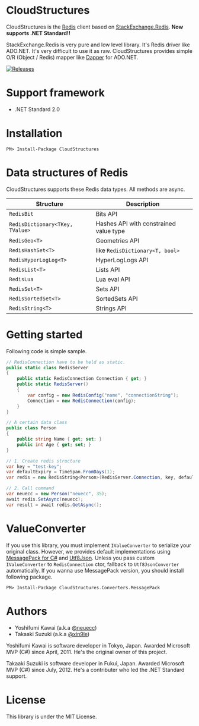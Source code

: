 # CloudStructures
CloudStructures is the [Redis](https://redis.io/) client based on [StackExchange.Redis](https://github.com/StackExchange/StackExchange.Redis). **Now supports .NET Standard!!**

StackExchange.Redis is very pure and low level library. It's Redis driver like ADO.NET. It's very difficult to use it as raw. CloudStructures provides simple O/R (Object / Redis) mapper like [Dapper](https://github.com/StackExchange/Dapper) for ADO.NET.


[![Releases](https://img.shields.io/github/release/neuecc/CloudStructures.svg)](https://github.com/neuecc/CloudStructures/releases)



# Support framework
- .NET Standard 2.0



# Installation
```
PM> Install-Package CloudStructures
```



# Data structures of Redis
CloudStructures supports these Redis data types. All methods are async.

| Structure | Description |
| --- | --- |
| `RedisBit` | Bits API |
| `RedisDictionary<TKey, TValue>` | Hashes API with constrained value type |
| `RedisGeo<T>` | Geometries API |
| `RedisHashSet<T>` | like `RedisDictionary<T, bool>` |
| `RedisHyperLogLog<T>` | HyperLogLogs API |
| `RedisList<T>` | Lists API |
| `RedisLua` | Lua eval API |
| `RedisSet<T>` | Sets API |
| `RedisSortedSet<T>` | SortedSets API |
| `RedisString<T>` | Strings API |



# Getting started
Following code is simple sample.

```cs
// RedisConnection have to be held as static.
public static class RedisServer
{
    public static RedisConnection Connection { get; }
    public static RedisServer()
    {
        var config = new RedisConfig("name", "connectionString");
        Connection = new RedisConnection(config);
    }
}

// A certain data class
public class Person
{
    public string Name { get; set; }
    public int Age { get; set; }
}

// 1. Create redis structure
var key = "test-key";
var defaultExpiry = TimeSpan.FromDays(1);
var redis = new RedisString<Person>(RedisServer.Connection, key, defaultExpiry)

// 2. Call command
var neuecc = new Person("neuecc", 35);
await redis.SetAsync(neuecc);
var result = await redis.GetAsync();
```



# ValueConverter
If you use this library, you must implement `IValueConverter` to serialize your original class. However, we provides default implementations using [MessagePack for C#](https://github.com/neuecc/MessagePack-CSharp) and [Utf8Json](https://github.com/neuecc/Utf8Json). Unless you pass custom `IValueConverter` to `RedisConnection` ctor, fallback to `Utf8JsonConverter` automatically. If you wanna use MessagePack version, you should install following package.

```
PM> Install-Package CloudStructures.Converters.MessagePack
```



# Authors
- Yoshifumi Kawai (a.k.a [@neuecc](https://twitter.com/neuecc))
- Takaaki Suzuki (a.k.a [@xin9le](https://twitter.com/xin9le))

Yoshifumi Kawai is software developer in Tokyo, Japan. Awarded Microsoft MVP (C#) since April, 2011. He's the original owner of this project.

Takaaki Suzuki is software developer in Fukui, Japan. Awarded Microsoft MVP (C#) since July, 2012. He's a contributer who led the .NET Standard support.



# License
This library is under the MIT License.
